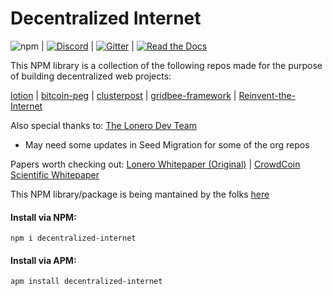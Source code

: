 # Decentralized Internet
![npm](https://img.shields.io/npm/dt/decentralized-internet) | [![Discord](https://img.shields.io/discord/639489591664967700)](https://discord.gg/buTafPc) | [![Gitter](https://img.shields.io/gitter/room/Decentralized-Internet/community)](https://gitter.im/Decentralized-Internet/community?source=orgpage) | [![Read the Docs](https://img.shields.io/readthedocs/lonero)](https://lonero.readthedocs.io/en/latest/)

This NPM library is a collection of the following repos made for the purpose of building decentralized web projects:

[lotion](https://github.com/nomic-io/lotion) | [bitcoin-peg](https://www.npmjs.com/package/bitcoin-peg) | [clusterpost](https://github.com/juanprietob/clusterpost) | [gridbee-framework](https://github.com/BME-IK/gridbee-framework) | [Reinvent-the-Internet](https://github.com/Mentors4EDU/Reinvent-the-Internet)

Also special thanks to:
[The Lonero Dev Team](https://github.com/lonero-team)
   
 * May need some updates in Seed Migration for some of the org repos
 
Papers worth checking out:
[Lonero Whitepaper (Original)](https://www.academia.edu/37041064/Lonero_Whitepaper_v1)  | [CrowdCoin Scientific Whitepaper](https://www.academia.edu/37832290/CrowdCoin_Scientific_Whitepaper)

This NPM library/package is being mantained by the folks [here](starkdrones.org/home/os)

#### Install via NPM:
```
npm i decentralized-internet
```
#### Install via APM:
```
apm install decentralized-internet
```
